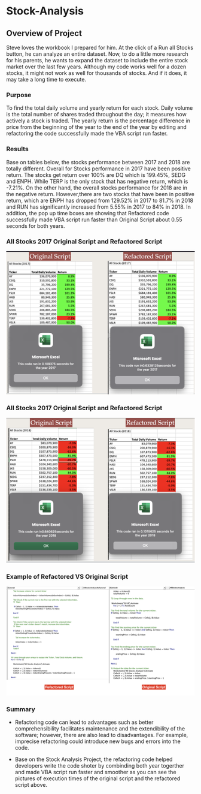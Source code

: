 # Stock-Analysis


## Overview of Project

Steve loves the workbook I prepared for him. At the click of a Run all Stocks button, he can analyze an entire dataset. Now, to do a little more research for his parents, he wants to expand the dataset to include the entire stock market over the last few years. Although my code works well for a dozen stocks, it might not work as well for thousands of stocks. And if it does, it may take a long time to execute.

### Purpose

To find the total daily volume and yearly return for each stock. Daily volume is the total number of shares traded throughout the day; it measures how actively a stock is traded. The yearly return is the percentage difference in price from the beginning of the year to the end of the year by editing and refactoring the code successfully made the VBA script run faster. 

### Results 

Base on tables below, the stocks performance between 2017 and 2018 are totally different. Overall for Stocks performance in 2017 have been positive return. The stocks get return over 100% are DQ which is 199.45%, SEDG and ENPH. While TERP is the only stock that has negative return, which is -7.21%.  On the other hand, the overall stocks performance for 2018 are in the negative return. However,there are two stocks that have been in positive return, which are ENPH has dropped from 129.52% in 2017 to 81.7% in 2018 and RUN has significantly increased from 5.55% in 2017 to 84% in 2018. In addition, the pop up time boxes are showing that Refactored code successfully made VBA script run faster than Original Script about 0.55 seconds for both years.


### All Stocks 2017 Original Script and Refactored Script

![VBA_Challenge_2017](https://github.com/Poonsri14/stock-analysis/blob/main/Resources/VBA_Challenge_2017.png)

### All Stocks 2017 Original Script and Refactored Script

![VBA_Challenge_2018](https://github.com/Poonsri14/stock-analysis/blob/main/Resources/VBA_Challenge_2018.png)

### Example of Refactored VS Original Script
![Refactored_vs_Original_Script](https://github.com/Poonsri14/stock-analysis/blob/main/Resources/Refactored_vs_Original_Script.png)

### Summary
- Refactoring code can lead to advantages such as better comprehensibility facilitates maintenance and the extendibility of the software; however, there are also lead to disadvantages. For example, imprecise refactoring could introduce new bugs and errors into the code.

- Base on the Stock Analysis Project, the refactoring code helped developers write the code shoter by combinding both year togerther and made VBA script run faster and smoother as you can see the pictures of execution times of the original script and the refactored script above.



